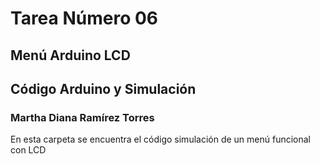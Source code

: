 # Tarea Número 06
## Menú Arduino LCD
## Código Arduino y Simulación 
### Martha Diana Ramírez Torres

En esta carpeta se encuentra el código  simulación de un menú funcional con LCD
